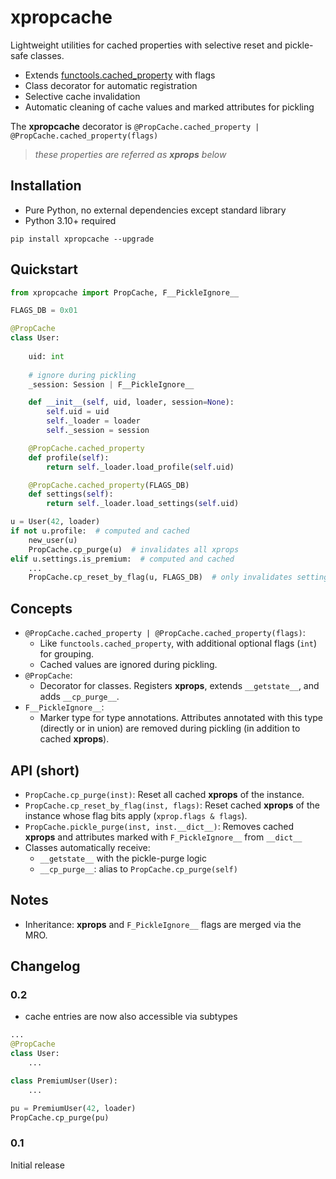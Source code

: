 # xpropcache

Lightweight utilities for cached properties with selective reset and pickle-safe classes.

- Extends [functools.cached_property](https://docs.python.org/3/library/functools.html#functools.cached_property) with flags
- Class decorator for automatic registration
- Selective cache invalidation
- Automatic cleaning of cache values and marked attributes for pickling

The **xpropcache** decorator is `@PropCache.cached_property | @PropCache.cached_property(flags)`

> _these properties are referred as **xprops** below_

## Installation

- Pure Python, no external dependencies except standard library
- Python 3.10+ required


```commandline
pip install xpropcache --upgrade
```

## Quickstart

```python
from xpropcache import PropCache, F__PickleIgnore__

FLAGS_DB = 0x01

@PropCache
class User:
    
    uid: int
    
    # ignore during pickling
    _session: Session | F__PickleIgnore__

    def __init__(self, uid, loader, session=None):
        self.uid = uid
        self._loader = loader
        self._session = session

    @PropCache.cached_property
    def profile(self):
        return self._loader.load_profile(self.uid)

    @PropCache.cached_property(FLAGS_DB)
    def settings(self):
        return self._loader.load_settings(self.uid)

u = User(42, loader)
if not u.profile:  # computed and cached
    new_user(u)
    PropCache.cp_purge(u)  # invalidates all xprops
elif u.settings.is_premium:  # computed and cached
    ...
    PropCache.cp_reset_by_flag(u, FLAGS_DB)  # only invalidates settings
```

## Concepts

- `@PropCache.cached_property | @PropCache.cached_property(flags)`: 
  - Like `functools.cached_property`, with additional optional flags (`int`) for grouping.
  - Cached values are ignored during pickling.
- `@PropCache`:
  - Decorator for classes. Registers **xprops**, extends `__getstate__`, and adds `__cp_purge__`.
- `F__PickleIgnore__`:
  - Marker type for type annotations. Attributes annotated with this type (directly or in union) 
    are removed during pickling (in addition to cached **xprops**).

## API (short)

- `PropCache.cp_purge(inst)`: 
  Reset all cached **xprops** of the instance.
- `PropCache.cp_reset_by_flag(inst, flags)`: 
  Reset cached **xprops** of the instance whose flag bits apply (`xprop.flags & flags`).
- `PropCache.pickle_purge(inst, inst.__dict__)`: 
  Removes cached **xprops** and attributes marked with `F_PickleIgnore__` from `__dict__`
- Classes automatically receive:
  - `__getstate__` with the pickle-purge logic
  - `__cp_purge__`: alias to `PropCache.cp_purge(self)`

## Notes

- Inheritance: **xprops** and `F_PickleIgnore__` flags are merged via the MRO.


## Changelog

### 0.2

- cache entries are now also accessible via subtypes


```python
...
@PropCache
class User:
    ...

class PremiumUser(User):
    ...

pu = PremiumUser(42, loader)
PropCache.cp_purge(pu)
```

### 0.1

Initial release
